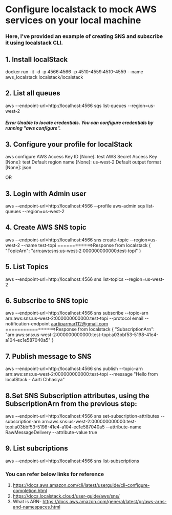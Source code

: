 # Configure localstack to mock AWS services on your local machine
### Here, I've provided an example of creating SNS and subscribe it using localstack CLI.

## 1. Install localStack
docker run -it -d -p 4566:4566 -p 4510-4559:4510-4559 --name aws_localstack localstack/localstack

## 2. List all queues
aws --endpoint-url=http://localhost:4566 sqs list-queues --region=us-west-2
##### Error Unable to locate credentials. You can configure credentials by running "aws configure".
 
## 3. Configure your profile for localStack
aws configure
AWS Access Key ID [None]: test
AWS Secret Access Key [None]: test
Default region name [None]: us-west-2
Default output format [None]: json

OR

## 3. Login with Admin user
aws --endpoint-url=http://localhost:4566 --profile aws-admin sqs list-queues --region=us-west-2

## 4. Create AWS SNS topic
aws --endpoint-url=http://localhost:4566 sns create-topic --region=us-west-2 --name test-topi
============>Response from localstack
{
    "TopicArn": "arn:aws:sns:us-west-2:000000000000:test-topi"
}

## 5. List Topics
aws --endpoint-url=http://localhost:4566 sns list-topics --region=us-west-2

## 6. Subscribe to SNS topic
aws --endpoint-url=http://localhost:4566 sns subscribe --topic-arn arn:aws:sns:us-west-2:000000000000:test-topi --protocol email --notification-endpoint aartiparmar112@gmail.com
=================>Response from localstack
{
    "SubscriptionArn": "arn:aws:sns:us-west-2:000000000000:test-topi:a03bbf53-5198-41e4-a104-ec1e587040a5"
}

## 7. Publish message to SNS
aws --endpoint-url=http://localhost:4566 sns publish --topic-arn arn:aws:sns:us-west-2:000000000000:test-topi --message "Hello from localStack - Aarti Chhasiya"

## 8.Set SNS Subscription attributes, using the SubscriptionArn from the previous step:
aws --endpoint-url=http://localhost:4566 sns set-subscription-attributes --subscription-arn arn:aws:sns:us-west-2:000000000000:test-topi:a03bbf53-5198-41e4-a104-ec1e587040a5 --attribute-name RawMessageDelivery --attribute-value true

## 9. List subcriptions
aws --endpoint-url=http://localhost:4566 sns list-subscriptions

### You can refer below links for reference
1. https://docs.aws.amazon.com/cli/latest/userguide/cli-configure-completion.html
2. https://docs.localstack.cloud/user-guide/aws/sns/
3. What is ARN- https://docs.aws.amazon.com/general/latest/gr/aws-arns-and-namespaces.html
